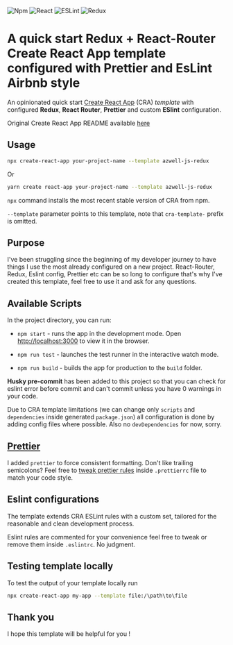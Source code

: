 <img alt="Npm" src="https://img.shields.io/badge/-NPM-CB3837?style=flat-square&logo=npm&logoColor=white" /> <img alt="React" src="https://img.shields.io/badge/-React-1572B6?style=flat-square&logo=react&logoColor=white" /> <img alt="ESLint" src="https://img.shields.io/badge/-ESLint-4B32C3?style=flat-square&logo=eslint&logoColor=white" /> <img alt="Redux" src="https://img.shields.io/badge/-Redux-764ABC?style=flat-square&logo=redux&logoColor=white" />

# A quick start Redux + React-Router Create React App template configured with Prettier and EsLint Airbnb style

An opinionated quick start [Create React App](https://github.com/facebook/create-react-app) (CRA) _template_ with configured **Redux**, **React Router**, **Prettier** and custom **ESlint** configuration.

Original Create React App README available [here](./README_CRA.md)

## Usage

```bash
npx create-react-app your-project-name --template azwell-js-redux
```

Or

```bash
yarn create react-app your-project-name --template azwell-js-redux
```

`npx` command installs the most recent stable version of CRA from npm.

`--template` parameter points to this template, note that `cra-template-` prefix is omitted.

## Purpose

I've been struggling since the beginning of my developer journey to have things I use the most already configured on a new project.
React-Router, Redux, Eslint config, Prettier etc can be so long to configure that's why I've created this template, feel free to use it and ask for any questions.

## Available Scripts

In the project directory, you can run:

- `npm start` - runs the app in the development mode. Open [http://localhost:3000](http://localhost:3000) to view it in the browser.

- `npm run test` - launches the test runner in the interactive watch mode.

- `npm run build` - builds the app for production to the `build` folder.

**Husky pre-commit** has been added to this project so that you can check for eslint error before commit and can't commit unless you have 0 warnings in your code.

Due to CRA template limitations (we can change only `scripts` and `dependencies` inside generated `package.json`) all configuration is done by adding config files where possible. Also no `devDependencies` for now, sorry.

## [Prettier](https://prettier.io/)

I added `prettier` to force consistent formatting. Don't like trailing semicolons? Feel free to [tweak prettier rules](https://prettier.io/docs/en/configuration.html) inside `.prettierrc` file to match your code style.

## Eslint configurations

The template extends CRA ESLint rules with a custom set, tailored for the reasonable and clean development process.

Eslint rules are commented for your convenience feel free to tweak or remove them inside `.eslintrc`. No judgment.

## Testing template locally

To test the output of your template locally run

```bash
npx create-react-app my-app --template file:/\path\to\file
```

## Thank you

I hope this template will be helpful for you !

